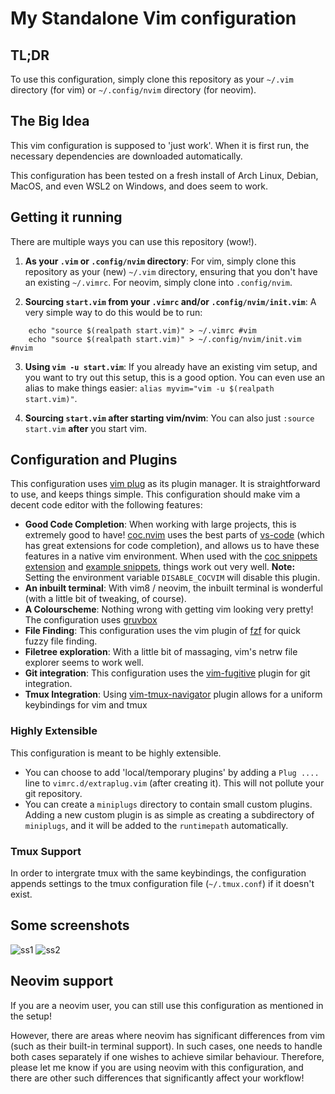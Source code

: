 # My Standalone Vim configuration

## TL;DR
To use this configuration, simply clone this repository as your `~/.vim` directory (for vim) or `~/.config/nvim` directory (for neovim).

## The Big Idea
This vim configuration is supposed to 'just work'. When it is first run, the necessary dependencies are downloaded automatically.

This configuration has been tested on a fresh install of Arch Linux, Debian, MacOS, and even WSL2 on Windows, and does seem to work.

## Getting it running
There are multiple ways you can use this repository (wow!).

1. **As your `.vim` or `.config/nvim` directory**: For vim, simply clone this repository as your (new) `~/.vim` directory, ensuring that you don't have an existing `~/.vimrc`. For neovim, simply clone into `.config/nvim`.

2. **Sourcing `start.vim` from your `.vimrc` and/or `.config/nvim/init.vim`**: A very simple way to do this would be to run:
```
    echo "source $(realpath start.vim)" > ~/.vimrc #vim
    echo "source $(realpath start.vim)" > ~/.config/nvim/init.vim #nvim
```

3. **Using `vim -u start.vim`**: If you already have an existing vim setup, and you want to try out this setup, this is a good option. You can even use an alias to make things easier: `alias myvim="vim -u $(realpath start.vim)"`.

4. **Sourcing `start.vim` after starting vim/nvim**: You can also just `:source start.vim` **after** you start vim.

## Configuration and Plugins
This configuration uses [vim plug](https://github.com/junegunn/vim-plug) as its plugin manager. It is straightforward to use, and keeps things simple. This configuration should make vim a decent code editor with the following features:

* **Good Code Completion**: When working with large projects, this is extremely good to have! [coc.nvim](https://github.com/neoclide/coc.nvim) uses the best parts of [vs-code](https://code.visualstudio.com/) (which has great extensions for code completion), and allows us to have these features in a native vim environment. When used with the [coc snippets extension](https://github.com/neoclide/coc-snippets) and [example snippets](https://github.com/honza/vim-snippets), things work out very well. **Note:** Setting the environment variable `DISABLE_COCVIM` will disable this plugin.
* **An inbuilt terminal**: With vim8 / neovim, the inbuilt terminal is wonderful (with a little bit of tweaking, of course).
* **A Colourscheme**: Nothing wrong with getting vim looking very pretty! The configuration uses [gruvbox](https://github.com/morhetz/gruvbox)
* **File Finding**: This configuration uses the vim plugin of [fzf](https://github.com/junegunn/fzf) for quick fuzzy file finding.
* **Filetree exploration**: With a little bit of massaging, vim's netrw file explorer seems to work well.
* **Git integration**: This configuration uses the [vim-fugitive](https://github.com/tpope/vim-fugitive) plugin for git integration.
* **Tmux Integration**: Using [vim-tmux-navigator](https://github.com/christoomey/vim-tmux-navigator) plugin allows for a uniform keybindings for vim and tmux

### Highly Extensible
This configuration is meant to be highly extensible.
* You can choose to add 'local/temporary plugins' by adding a `Plug ....` line to `vimrc.d/extraplug.vim` (after creating it). This will not pollute your git repository.
* You can create a `miniplugs` directory to contain small custom plugins. Adding a new custom plugin is as simple as creating a subdirectory of `miniplugs`, and it will be added to the `runtimepath` automatically.

### Tmux Support
In order to intergrate tmux with the same keybindings, the configuration appends settings to the tmux configuration file (`~/.tmux.conf`) if it doesn't exist.

## Some screenshots
![ss1](https://imgur.com/XidTaTK.png)
![ss2](https://imgur.com/df2FcoU.png)

## Neovim support
If you are a neovim user, you can still use this configuration as mentioned in the setup!

However, there are areas where neovim has significant differences from vim (such as their built-in terminal support). In such cases, one needs to handle both cases separately if one wishes to achieve similar behaviour. Therefore, please let me know if you are using neovim with this configuration, and there are  other such differences that significantly affect your workflow!
